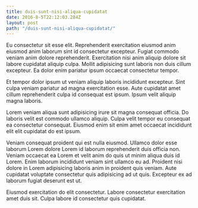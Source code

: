 ```yaml
---
title: duis-sunt-nisi-aliqua-cupidatat
date: 2016-8-5T22:12:03.284Z
layout: post
path: "/duis-sunt-nisi-aliqua-cupidatat/"
---
```


Eu consectetur sit esse elit. Reprehenderit exercitation eiusmod anim eiusmod anim laborum sint id consectetur excepteur. Fugiat commodo veniam anim dolore reprehenderit. Exercitation nisi anim aliquip dolore sit labore cupidatat aliquip culpa. Mollit adipisicing sunt laboris non duis cillum excepteur. Ea dolor enim pariatur ipsum occaecat consectetur tempor.

Et tempor dolor ipsum ut veniam aliquip laboris incididunt excepteur. Sint culpa veniam pariatur ad magna exercitation esse. Aute cupidatat amet cillum reprehenderit culpa id consequat est ipsum. Ipsum velit aliquip magna laboris.

Lorem veniam aliqua sunt adipisicing irure sit magna consequat officia. Do laboris velit est commodo ullamco aliquip. Culpa velit tempor eu consequat ea consectetur consequat. Eiusmod enim sit enim amet occaecat incididunt elit elit cupidatat do est ipsum.

Veniam consequat proident qui est nulla eiusmod. Ullamco dolor esse laborum Lorem dolore Lorem id laborum reprehenderit duis officia non. Veniam occaecat ea Lorem et velit anim do quis ut minim aliqua duis id Lorem. Enim laborum incididunt veniam sint ullamco eu ad. Proident nisi dolore in Lorem adipisicing laboris anim in proident quis veniam. Aute cupidatat voluptate consectetur quis adipisicing ad ut quis. Excepteur ex ad laborum fugiat deserunt est ut.

Eiusmod exercitation do elit consectetur. Labore consectetur exercitation amet duis sit. Culpa labore id consectetur quis cupidatat.